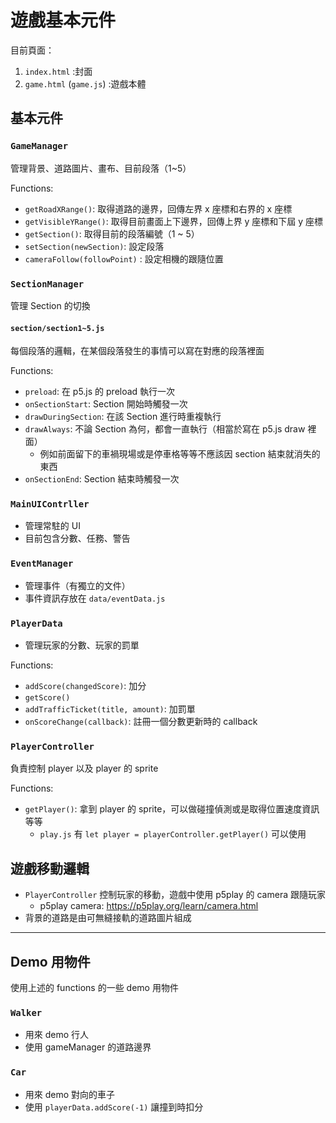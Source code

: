 # 遊戲基本元件

目前頁面：
1. `index.html` :封面
2. `game.html` (`game.js`) :遊戲本體


## 基本元件

### `GameManager`
管理背景、道路圖片、畫布、目前段落（1~5）

Functions:
- `getRoadXRange()`: 取得道路的邊界，回傳左界 x 座標和右界的 x 座標
- `getVisibleYRange()`: 取得目前畫面上下邊界，回傳上界 y 座標和下屆 y 座標
- `getSection()`: 取得目前的段落編號（1 ~ 5）
- `setSection(newSection)`: 設定段落
- `cameraFollow(followPoint)` : 設定相機的跟隨位置

### `SectionManager`
管理 Section 的切換

#### `section/section1~5.js`
每個段落的邏輯，在某個段落發生的事情可以寫在對應的段落裡面

Functions:
- `preload`: 在 p5.js 的 preload 執行一次
- `onSectionStart`: Section 開始時觸發一次
- `drawDuringSection`: 在該 Section 進行時重複執行
- `drawAlways`: 不論 Section 為何，都會一直執行（相當於寫在 p5.js draw 裡面）
    - 例如前面留下的車禍現場或是停車格等等不應該因 section 結束就消失的東西
- `onSectionEnd`: Section 結束時觸發一次

### `MainUIContrller`
- 管理常駐的 UI
- 目前包含分數、任務、警告

### `EventManager`
- 管理事件（有獨立的文件）
- 事件資訊存放在 `data/eventData.js`

### `PlayerData`
- 管理玩家的分數、玩家的罰單

Functions:
- `addScore(changedScore)`: 加分
- `getScore()`
- `addTrafficTicket(title, amount)`: 加罰單
- `onScoreChange(callback)`: 註冊一個分數更新時的 callback

### `PlayerController`
負責控制 player 以及 player 的 sprite

Functions:
- `getPlayer()`: 拿到 player 的 sprite，可以做碰撞偵測或是取得位置速度資訊等等
    - `play.js` 有 `let player = playerController.getPlayer()` 可以使用


## 遊戲移動邏輯
- `PlayerController` 控制玩家的移動，遊戲中使用 p5play 的 camera 跟隨玩家
    -  p5play camera: https://p5play.org/learn/camera.html
- 背景的道路是由可無縫接軌的道路圖片組成

---
## Demo 用物件

使用上述的 functions 的一些 demo 用物件

### `Walker`
- 用來 demo 行人
- 使用 gameManager 的道路邊界

### `Car`
- 用來 demo 對向的車子
- 使用 `playerData.addScore(-1)` 讓撞到時扣分


